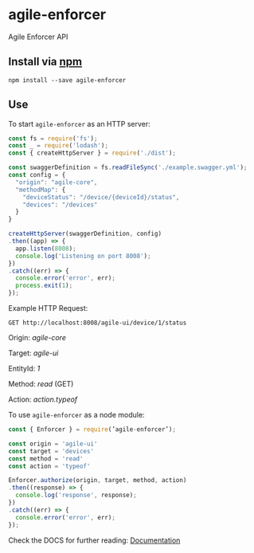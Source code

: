 # agile-enforcer

Agile Enforcer API

## Install via [npm](https://npmjs.com)

```console
npm install --save agile-enforcer
```

## Use

To start `agile-enforcer` as an HTTP server:

```javascript
const fs = require('fs');
const _ = require('lodash');
const { createHttpServer } = require('./dist');

const swaggerDefinition = fs.readFileSync('./example.swagger.yml');
const config = {
  "origin": "agile-core",
  "methodMap": {
    "deviceStatus": "/device/{deviceId}/status",
    "devices": "/devices"
  }
}

createHttpServer(swaggerDefinition, config)
.then((app) => {
  app.listen(8008);
  console.log('Listening on port 8008');
})
.catch((err) => {
  console.error('error', err);
  process.exit(1);
});
```

Example HTTP Request:

`GET http://localhost:8008/agile-ui/device/1/status`

Origin: *agile-core*

Target: *agile-ui*

EntityId: *1*

Method: *read* (GET)

Action: *action.typeof*

To use `agile-enforcer` as a node module:

```javascript
const { Enforcer } = require(’agile-enforcer’);

const origin = 'agile-ui'
const target = 'devices'
const method = 'read'
const action = 'typeof'

Enforcer.authorize(origin, target, method, action)
.then((response) => {
  console.log('response', response);
})
.catch((err) => {
  console.error('error', err);
});
```

Check the DOCS for further reading: [Documentation](https://github.com/Agile-IoT/agile-enforcer/tree/basic-functions/docs)
